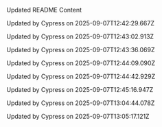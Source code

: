 Updated README Content

Updated by Cypress on 2025-09-07T12:42:29.667Z

Updated by Cypress on 2025-09-07T12:43:02.913Z

Updated by Cypress on 2025-09-07T12:43:36.069Z

Updated by Cypress on 2025-09-07T12:44:09.090Z

Updated by Cypress on 2025-09-07T12:44:42.929Z

Updated by Cypress on 2025-09-07T12:45:16.947Z

Updated by Cypress on 2025-09-07T13:04:44.078Z

Updated by Cypress on 2025-09-07T13:05:17.121Z